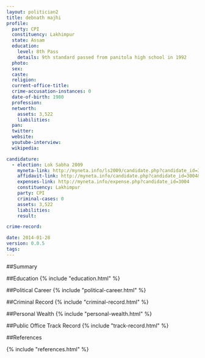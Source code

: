 ```yaml
---
layout: politician2
title: debnath majhi
profile: 
  party: CPI
  constituency: Lakhimpur
  state: Assam
  education: 
    level: 8th Pass
    details: 9th standard passed from panitola high school in 1992
  photo: 
  sex: 
  caste: 
  religion: 
  current-office-title: 
  crime-accusation-instances: 0
  date-of-birth: 1980
  profession: 
  networth: 
    assets: 3,522
    liabilities: 
  pan: 
  twitter: 
  website: 
  youtube-interview: 
  wikipedia: 

candidature: 
  - election: Lok Sabha 2009
    myneta-link: http://myneta.info/ls2009/candidate.php?candidate_id=3004
    affidavit-link: http://myneta.info/candidate.php?candidate_id=3004&scan=original
    expenses-link: http://myneta.info/expense.php?candidate_id=3004
    constituency: Lakhimpur 
    party: CPI
    criminal-cases: 0
    assets: 3,522
    liabilities: 
    result:  

crime-record: 

date: 2014-01-28
version: 0.0.5
tags: 
---
```

##Summary


##Education
{% include "education.html" %}


##Political Career
{% include "political-career.html" %}


##Criminal Record
{% include "criminal-record.html" %}


##Personal Wealth
{% include "personal-wealth.html" %}


##Public Office Track Record
{% include "track-record.html" %}


##References


{% include "references.html" %}